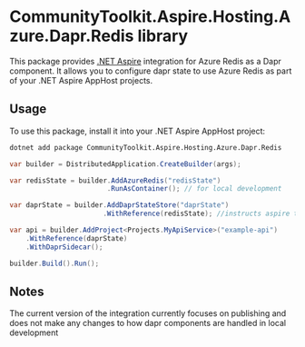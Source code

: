 # CommunityToolkit.Aspire.Hosting.Azure.Dapr.Redis library

This package provides [.NET Aspire](https://learn.microsoft.com/en-us/dotnet/aspire/get-started/aspire-overview) integration for Azure Redis as a Dapr component. It allows you to configure dapr state to use Azure Redis as part of your .NET Aspire AppHost projects. 

## Usage
To use this package, install it into your .NET Aspire AppHost project:

```bash
dotnet add package CommunityToolkit.Aspire.Hosting.Azure.Dapr.Redis
```

```csharp
var builder = DistributedApplication.CreateBuilder(args);

var redisState = builder.AddAzureRedis("redisState")
                        .RunAsContainer(); // for local development

var daprState = builder.AddDaprStateStore("daprState")
                       .WithReference(redisState); //instructs aspire to use azure redis when publishing

var api = builder.AddProject<Projects.MyApiService>("example-api")
    .WithReference(daprState)
    .WithDaprSidecar();

builder.Build().Run();

```

## Notes

The current version of the integration currently focuses on publishing and does not make any changes to how dapr components are handled in local development